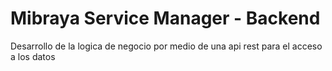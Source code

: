 # Mibraya Service Manager - Backend

Desarrollo de la logica de negocio por medio de una api rest para el acceso a los datos

